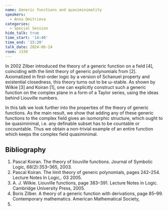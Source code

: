 ```yaml
---
name: Generic functions and quasiminimality
speakers:
  - Anna Dmitrieva
categories:
  - Special Session
hide_talk: true
time_start: '14:40'
time_end: '15:20'
talk_date: 2024-06-24
room: J330
---
```


In 2002 Zilber introduced the theory of a generic function on a field [4],
coinciding with the limit theory of generic polynomials from [2]. Axiomatized in
first-order logic by a version of Schanuel property and existential closedness,
this theory turns out to be ω-stable. As shown by Wilkie [3] and Koiran [1], one
can explicitly construct such a generic function on the complex plane in a form
of a Taylor series, using the ideas behind Liouville numbers.


In this talk we look further into the properties of the theory of generic
functions. As the main result, we show that adding any of these generic
functions to the complex field gives an isomorphic structure, which ought to be
quasiminimal, i.e. any definable subset has to be countable or cocountable. Thus
we obtain a non-trivial example of an entire function which keeps the complex
field quasiminimal.

## Bibliography

1. Pascal Koiran. The theory of liouville functions. Journal of Symbolic
Logic, 68(2):353–365, 2003.
2. Pascal Koiran. The limit theory of generic polynomials, pages 242–254.
Lecture Notes In Logic,. 03 2005.
3. A. J. Wilkie. Liouville functions, page 383–391. Lecture Notes in Logic.
Cambridge University Press, 2005.
4. Boris Zilber. A theory of a generic function with derivations, page
85–99. Contemporary mathematics. American Mathematical Society,
2002.

